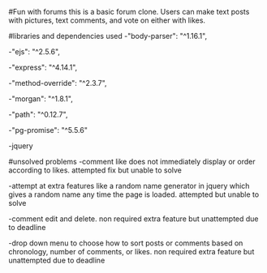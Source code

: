 #Fun with forums
this is a basic forum clone. Users can make text posts with pictures, text comments, and vote on either with likes.

#libraries and dependencies used
-"body-parser": "^1.16.1",

-"ejs": "^2.5.6",

-"express": "^4.14.1",

-"method-override": "^2.3.7",

-"morgan": "^1.8.1",

-"path": "^0.12.7",

-"pg-promise": "^5.5.6"

-jquery

#unsolved problems
-comment like does not immediately display or order according to likes. attempted fix but unable to solve

-attempt at extra features like a random name generator in jquery which gives a random name any time the page is loaded. attempted but unable to solve

-comment edit and delete. non required extra feature but unattempted due to deadline

-drop down menu to choose how to sort posts or comments based on chronology, number of comments, or likes. non required extra feature but unattempted due to deadline
